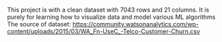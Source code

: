 This project is with a clean dataset with 7043 rows and 21 columns. 
It is purely for learning how to visualize data and model various ML algorithms
The source of dataset: https://community.watsonanalytics.com/wp-content/uploads/2015/03/WA_Fn-UseC_-Telco-Customer-Churn.csv
